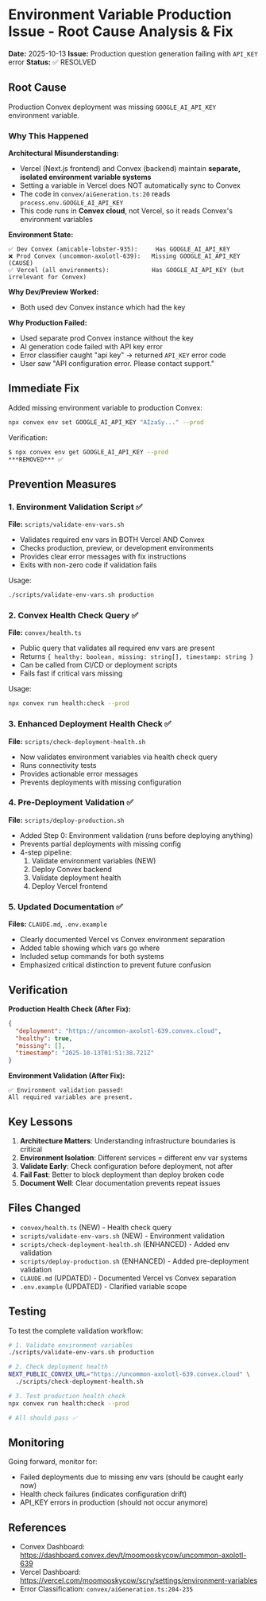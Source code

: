 # Environment Variable Production Issue - Root Cause Analysis & Fix

**Date:** 2025-10-13
**Issue:** Production question generation failing with `API_KEY` error
**Status:** ✅ RESOLVED

## Root Cause

Production Convex deployment was missing `GOOGLE_AI_API_KEY` environment variable.

### Why This Happened

**Architectural Misunderstanding:**
- Vercel (Next.js frontend) and Convex (backend) maintain **separate, isolated environment variable systems**
- Setting a variable in Vercel does NOT automatically sync to Convex
- The code in `convex/aiGeneration.ts:20` reads `process.env.GOOGLE_AI_API_KEY`
- This code runs in **Convex cloud**, not Vercel, so it reads Convex's environment variables

**Environment State:**
```
✅ Dev Convex (amicable-lobster-935):     Has GOOGLE_AI_API_KEY
❌ Prod Convex (uncommon-axolotl-639):   Missing GOOGLE_AI_API_KEY (CAUSE)
✅ Vercel (all environments):            Has GOOGLE_AI_API_KEY (but irrelevant for Convex)
```

**Why Dev/Preview Worked:**
- Both used dev Convex instance which had the key

**Why Production Failed:**
- Used separate prod Convex instance without the key
- AI generation code failed with API key error
- Error classifier caught "api key" → returned `API_KEY` error code
- User saw "API configuration error. Please contact support."

## Immediate Fix

Added missing environment variable to production Convex:

```bash
npx convex env set GOOGLE_AI_API_KEY "AIzaSy..." --prod
```

Verification:
```bash
$ npx convex env get GOOGLE_AI_API_KEY --prod
***REMOVED*** ✅
```

## Prevention Measures

### 1. Environment Validation Script ✅

**File:** `scripts/validate-env-vars.sh`

- Validates required env vars in BOTH Vercel AND Convex
- Checks production, preview, or development environments
- Provides clear error messages with fix instructions
- Exits with non-zero code if validation fails

Usage:
```bash
./scripts/validate-env-vars.sh production
```

### 2. Convex Health Check Query ✅

**File:** `convex/health.ts`

- Public query that validates all required env vars are present
- Returns `{ healthy: boolean, missing: string[], timestamp: string }`
- Can be called from CI/CD or deployment scripts
- Fails fast if critical vars missing

Usage:
```bash
npx convex run health:check --prod
```

### 3. Enhanced Deployment Health Check ✅

**File:** `scripts/check-deployment-health.sh`

- Now validates environment variables via health check query
- Runs connectivity tests
- Provides actionable error messages
- Prevents deployments with missing configuration

### 4. Pre-Deployment Validation ✅

**File:** `scripts/deploy-production.sh`

- Added Step 0: Environment validation (runs before deploying anything)
- Prevents partial deployments with missing config
- 4-step pipeline:
  1. Validate environment variables (NEW)
  2. Deploy Convex backend
  3. Validate deployment health
  4. Deploy Vercel frontend

### 5. Updated Documentation ✅

**Files:** `CLAUDE.md`, `.env.example`

- Clearly documented Vercel vs Convex environment separation
- Added table showing which vars go where
- Included setup commands for both systems
- Emphasized critical distinction to prevent future confusion

## Verification

**Production Health Check (After Fix):**
```json
{
  "deployment": "https://uncommon-axolotl-639.convex.cloud",
  "healthy": true,
  "missing": [],
  "timestamp": "2025-10-13T01:51:38.721Z"
}
```

**Environment Validation (After Fix):**
```
✅ Environment validation passed!
All required variables are present.
```

## Key Lessons

1. **Architecture Matters**: Understanding infrastructure boundaries is critical
2. **Environment Isolation**: Different services = different env var systems
3. **Validate Early**: Check configuration before deployment, not after
4. **Fail Fast**: Better to block deployment than deploy broken code
5. **Document Well**: Clear documentation prevents repeat issues

## Files Changed

- `convex/health.ts` (NEW) - Health check query
- `scripts/validate-env-vars.sh` (NEW) - Environment validation
- `scripts/check-deployment-health.sh` (ENHANCED) - Added env validation
- `scripts/deploy-production.sh` (ENHANCED) - Added pre-deployment validation
- `CLAUDE.md` (UPDATED) - Documented Vercel vs Convex separation
- `.env.example` (UPDATED) - Clarified variable scope

## Testing

To test the complete validation workflow:

```bash
# 1. Validate environment variables
./scripts/validate-env-vars.sh production

# 2. Check deployment health
NEXT_PUBLIC_CONVEX_URL="https://uncommon-axolotl-639.convex.cloud" \
  ./scripts/check-deployment-health.sh

# 3. Test production health check
npx convex run health:check --prod

# All should pass ✅
```

## Monitoring

Going forward, monitor for:
- Failed deployments due to missing env vars (should be caught early now)
- Health check failures (indicates configuration drift)
- API_KEY errors in production (should not occur anymore)

## References

- Convex Dashboard: https://dashboard.convex.dev/t/moomooskycow/uncommon-axolotl-639
- Vercel Dashboard: https://vercel.com/moomooskycow/scry/settings/environment-variables
- Error Classification: `convex/aiGeneration.ts:204-235`
